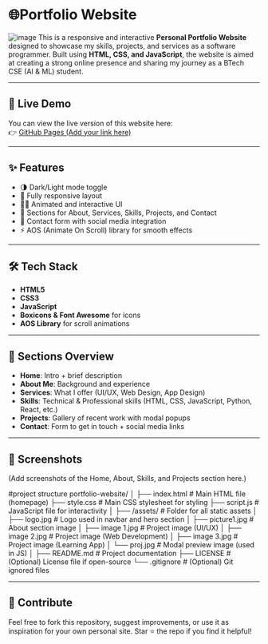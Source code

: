 # 🌐Portfolio Website
![image](https://github.com/user-attachments/assets/f0cb313e-f600-496b-9339-2ef7f68bc097)
This is a responsive and interactive **Personal Portfolio Website** designed to showcase my skills, projects, and services as a software programmer. Built using **HTML, CSS, and JavaScript**, the website is aimed at creating a strong online presence and sharing my journey as a BTech CSE (AI & ML) student.

---

## 📌 Live Demo

You can view the live version of this website here:  
👉 [GitHub Pages (Add your link here)]()

---

## ✨ Features

- 🌗 Dark/Light mode toggle  
- 📱 Fully responsive layout  
- 👩‍💻 Animated and interactive UI  
- 💼 Sections for About, Services, Skills, Projects, and Contact  
- 📧 Contact form with social media integration  
- ⚡ AOS (Animate On Scroll) library for smooth effects

---

## 🛠️ Tech Stack

- **HTML5**  
- **CSS3**  
- **JavaScript**  
- **Boxicons & Font Awesome** for icons  
- **AOS Library** for scroll animations

---

## 📂 Sections Overview

- **Home**: Intro + brief description  
- **About Me**: Background and experience  
- **Services**: What I offer (UI/UX, Web Design, App Design)  
- **Skills**: Technical & Professional skills (HTML, CSS, JavaScript, Python, React, etc.)  
- **Projects**: Gallery of recent work with modal popups  
- **Contact**: Form to get in touch + social media links

---

## 📸 Screenshots

(Add screenshots of the Home, About, Skills, and Projects section here.)

#project structure
portfolio-website/
│
├── index.html                # Main HTML file (homepage)
├── style.css                 # Main CSS stylesheet for styling
├── script.js                 # JavaScript file for interactivity
│
├── /assets/                  # Folder for all static assets
│   ├── logo.jpg              # Logo used in navbar and hero section
│   ├── picture1.jpg          # About section image
│   ├── image 1.jpg           # Project image (UI/UX)
│   ├── image 2.jpg           # Project image (Web Development)
│   ├── image 3.jpg           # Project image (Learning App)
│   └── proj.jpg              # Modal preview image (used in JS)
│
├── README.md                 # Project documentation
├── LICENSE                   # (Optional) License file if open-source
└── .gitignore                # (Optional) Git ignored files


---

## 🙌 Contribute

Feel free to fork this repository, suggest improvements, or use it as inspiration for your own personal site. Star ⭐ the repo if you find it helpful!
